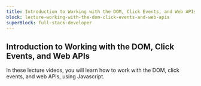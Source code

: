 ```yaml
---
title: Introduction to Working with the DOM, Click Events, and Web APIs
block: lecture-working-with-the-dom-click-events-and-web-apis
superBlock: full-stack-developer
---
```


## Introduction to Working with the DOM, Click Events, and Web APIs

In these lecture videos, you will learn how to work with the DOM, click events, and web APIs, using Javascript.
